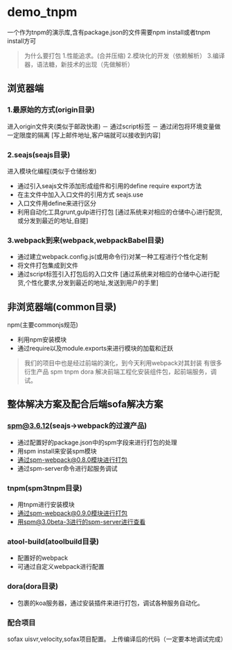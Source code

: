 # demo_tnpm
一个作为tnpm的演示库,含有package.json的文件需要npm install或者tnpm install方可

> 为什么要打包
1.性能追求。(合并压缩)
2.模块化的开发（依赖解析）
3.编译器，语法糖，新技术的出现（先做解析）

## 浏览器端
### 1.最原始的方式(origin目录)

进入origin文件夹(类似于邮政快递)
－ 通过script标签
－ 通过闭包将环境变量做一定限度的隔离
[写上邮件地址,客户端就可以接收到内容]

### 2.seajs(seajs目录)

进入模块化编程(类似于仓储纷发)
- 通过引入seajs文件添加形成组件和引用的define require export方法
- 在主文件中加入入口文件的引用方式 seajs.use
- 入口文件用define来进行区分
- 利用自动化工具grunt,gulp进行打包
[通过系统来对相应的仓储中心进行配货,或分发到最近的地址,自提]

### 3.webpack到来(webpack,webpackBabel目录)

- 通过建立webpack.config.js(或用命令行)对某一种工程进行个性化定制
- 将文件打包集成到文件
- 通过script标签引入打包后的入口文件
[通过系统来对相应的仓储中心进行配货,个性化要求,分发到最近的地址,发送到用户的手里]

## 非浏览器端(common目录)

npm(主要commonjs规范)
- 利用npm安装模块
- 通过require以及module.exports来进行模块的加载和迁跃

> 我们的项目中也是经过前端的演化，到今天利用webpack对其封装
有很多衍生产品 spm tnpm dora
解决前端工程化安装组件包，起前端服务，调试。

## 整体解决方案及配合后端sofa解决方案

### spm@3.6.12(seajs->webpack的过渡产品)

- 通过配置好的package.json中的spm字段来进行打包的处理
- 用spm install来安装spm模块
- 通过spm-webpack@0.8.0模块进行打包
- 通过spm-server命令进行起服务调试

### tnpm(spm3tnpm目录)

- 用tnpm进行安装模块
- 通过spm-webpack@0.9.0模块进行打包
- 用spm@3.0beta-3进行的spm-server进行查看

### atool-build(atoolbuild目录)

- 配置好的webpack
- 可通过自定义webpack进行配置

### dora(dora目录)

- 包裹的koa服务器，通过安装插件来进行打包，调试各种服务自动化。

### 配合项目
sofax
uisvr,velocity,sofax项目配置。
上传编译后的代码（一定要本地调试完成）
